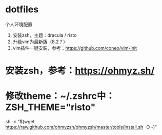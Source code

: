 # dotfiles
个人环境配置

1. 安装zsh，主题：dracula / risto
2. 升级vim为最新版（8.2？）
3. vim插件一键安装，参考：https://github.com/coneo/vim-init

# 安装zsh，参考：https://ohmyz.sh/
# 修改theme：~/.zshrc中：ZSH_THEME="risto"
sh -c "$(wget https://raw.github.com/ohmyzsh/ohmyzsh/master/tools/install.sh -O -)"

